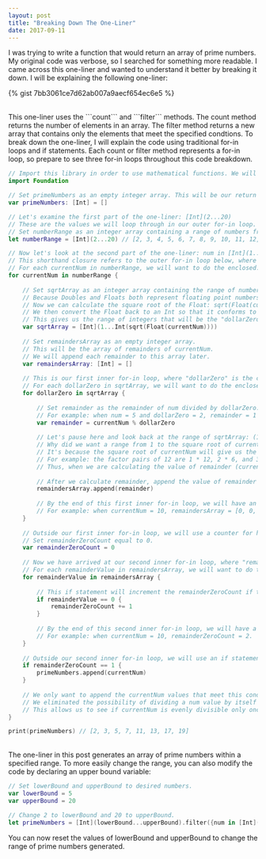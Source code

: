 ```yaml
---
layout: post
title: "Breaking Down The One-Liner"
date: 2017-09-11
---
```


I was trying to write a function that would return an array of prime numbers. My original code was verbose, so I searched for something more readable. I came across this one-liner and wanted to understand it better by breaking it down. I will be explaining the following one-liner:
<br>

{% gist 7bb3061ce7d62ab007a9aecf654ec6e5 %}

<script src="https://gist.github.com/svh12/7bb3061ce7d62ab007a9aecf654ec6e5.js"></script>

<br>
This one-liner uses the ```count``` and ```filter``` methods. The count method returns the number of elements in an array. The filter method returns a new array that contains only the elements that meet the specified condtions. To break down the one-liner, I will explain the code using traditional for-in loops and if statements. Each count or filter method represents a for-in loop, so prepare to see three for-in loops throughout this code breakdown.
<br>

```swift
// Import this library in order to use mathematical functions. We will be using sqrt() later.
import Foundation

// Set primeNumbers as an empty integer array. This will be our return array.
var primeNumbers: [Int] = []

// Let's examine the first part of the one-liner: [Int](2...20)
// These are the values we will loop through in our outer for-in loop.
// Set numberRange as an integer array containing a range of numbers from 2 to 20.
let numberRange = [Int](2...20) // [2, 3, 4, 5, 6, 7, 8, 9, 10, 11, 12, 13, 14, 15, 16, 17, 18, 19, 20]

// Now let's look at the second part of the one-liner: num in [Int](1...Int(sqrt(Float(num))))
// This shorthand closure refers to the outer for-in loop below, where "currentNum" is the current value in numberRange. It corresponds to "num" from the one-liner.
// For each currentNum in numberRange, we will want to do the enclosed.
for currentNum in numberRange {
	
	// Set sqrtArray as an integer array containing the range of numbers from 1 to the square root of currentNum.
	// Because Doubles and Floats both represent floating point numbers and the sqrt() function takes a Double, we first need to convert currentNum from an Int to a Float: when currentNum = 10, Float(currentNum) = 10.0
	// Now we can calculate the square root of the Float: sqrt(Float(currentNum)) = 3.16227766016838
	// We then convert the Float back to an Int so that it conforms to the expected Int values of a closed range: Int(sqrt(Float(currentNum))) = 3
	// This gives us the range of integers that will be the "dollarZero" values we loop through in our first inner for-in loop.
	var sqrtArray = [Int](1...Int(sqrt(Float(currentNum))))
	
	// Set remaindersArray as an empty integer array.
	// This will be the array of remainders of currentNum.
	// We will append each remainder to this array later.
	var remaindersArray: [Int] = []
	
	// This is our first inner for-in loop, where "dollarZero" is the current value in sqrtArray. It corresponds to the "$0" from the one-liner.
	// For each dollarZero in sqrtArray, we will want to do the enclosed.
	for dollarZero in sqrtArray {
		
		// Set remainder as the remainder of num divided by dollarZero.
		// For example: when num = 5 and dollarZero = 2, remainder = 1
		var remainder = currentNum % dollarZero
		
		// Let's pause here and look back at the range of sqrtArray: (1...Int(sqrt(Float(currentNum))))
		// Why did we want a range from 1 to the square root of currentNum?
		// It's because the square root of currentNum will give us the highest divisor we need to test before determining whether or not currentNum is prime. The dollarZero values of sqrtArray show the smaller number of all the factor pairs.
		// For example: the factor pairs of 12 are 1 * 12, 2 * 6, and 3 * 4. When currentNum = 12, sqrtArray = [1, 2, 3].
		// Thus, when we are calculating the value of remainder (currentNum % dollarZero), we do not need sqrtArray to cover a range from 1 to currentNum. Testing divisors beyond the square root of currentNum is unncessary.
		
		// After we calculate remainder, append the value of remainder into remaindersArray.
		remaindersArray.append(remainder)
		
		// By the end of this first inner for-in loop, we will have an array of all the remainders for currentNum.
		// For example: when currentNum = 10, remaindersArray = [0, 0, 1]
	}	
	
	// Outside our first inner for-in loop, we will use a counter for how many elements in remaindersArray are equal to zero.
	// Set remainderZeroCount equal to 0.
	var remainderZeroCount = 0
	
	// Now we have arrived at our second inner for-in loop, where "remainderValue" is the current value in remaindersArray.
	// For each remainderValue in remaindersArray, we will want to do the enclosed.
	for remainderValue in remaindersArray {
		
		// This if statement will increment the remainderZeroCount if the remainderValue equals 0.
		if remainderValue == 0 {
			remainderZeroCount += 1
		}
		
		// By the end of this second inner for-in loop, we will have a count of how many remainders are equal to 0 for currentNum.
		// For example: when currentNum = 10, remainderZeroCount = 2.
	}
	
	// Outside our second inner for-in loop, we will use an if statement that appends currentNum into the primeNumbers array if the remainderZeroCount of currentNum equals 1.
	if remainderZeroCount == 1 {
		primeNumbers.append(currentNum)
	}
	
	// We only want to append the currentNum values that meet this condition because prime numbers are only divisible by 1 and itself.
	// We eliminated the possibility of dividing a num value by itself when we set upper bound of sqrtArray equal to the square root of currentNum.
	// This allows us to see if currentNum is evenly divisible only once by 1. If it is, then currentNum is a prime number.
}

print(primeNumbers) // [2, 3, 5, 7, 11, 13, 17, 19]
```

<br>
The one-liner in this post generates an array of prime numbers within a specified range. To more easily change the range, you can also modify the code by declaring an upper bound variable:
<br>

```swift
// Set lowerBound and upperBound to desired numbers.
var lowerBound = 5
var upperBound = 20

// Change 2 to lowerBound and 20 to upperBound.
let primeNumbers = [Int](lowerBound...upperBound).filter({num in [Int](1...Int(sqrt(Float(num)))).filter({num % $0 == 0}).count == 1})
```

You can now reset the values of lowerBound and upperBound to change the range of prime numbers generated.
